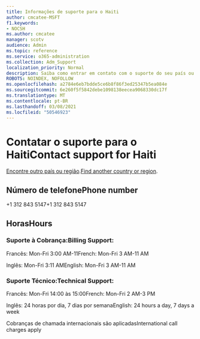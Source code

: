 ```yaml
---
title: Informações de suporte para o Haiti
author: cmcatee-MSFT
f1.keywords:
- NOCSH
ms.author: cmcatee
manager: scotv
audience: Admin
ms.topic: reference
ms.service: o365-administration
ms.collection: Adm_Support
localization_priority: Normal
description: Saiba como entrar em contato com o suporte do seu país ou região.
ROBOTS: NOINDEX, NOFOLLOW
ms.openlocfilehash: a2784e6eb7bdde5ce6b8f86f3ed25347b5ea084e
ms.sourcegitcommit: 6e260f5f5842debe1098138eecea9068330dc17f
ms.translationtype: MT
ms.contentlocale: pt-BR
ms.lasthandoff: 03/08/2021
ms.locfileid: "50546923"
---
```

# <a name="contact-support-for-haiti"></a><span data-ttu-id="95fd4-103">Contatar o suporte para o Haiti</span><span class="sxs-lookup"><span data-stu-id="95fd4-103">Contact support for Haiti</span></span>

<span data-ttu-id="95fd4-104">[Encontre outro país ou região](../contact-support-for-business-products.md).</span><span class="sxs-lookup"><span data-stu-id="95fd4-104">[Find another country or region](../contact-support-for-business-products.md).</span></span>

## <a name="phone-number"></a><span data-ttu-id="95fd4-105">Número de telefone</span><span class="sxs-lookup"><span data-stu-id="95fd4-105">Phone number</span></span>
<span data-ttu-id="95fd4-106">+1 312 843 5147</span><span class="sxs-lookup"><span data-stu-id="95fd4-106">+1 312 843 5147</span></span>

## <a name="hours"></a><span data-ttu-id="95fd4-107">Horas</span><span class="sxs-lookup"><span data-stu-id="95fd4-107">Hours</span></span>
### <a name="billing-support"></a><span data-ttu-id="95fd4-108">Suporte à Cobrança:</span><span class="sxs-lookup"><span data-stu-id="95fd4-108">Billing Support:</span></span>

<span data-ttu-id="95fd4-109">Francês: Mon-Fri 3:00 AM-11</span><span class="sxs-lookup"><span data-stu-id="95fd4-109">French: Mon-Fri 3 AM-11 AM</span></span>

<span data-ttu-id="95fd4-110">Inglês: Mon-Fri 3:11 AM</span><span class="sxs-lookup"><span data-stu-id="95fd4-110">English: Mon-Fri 3 AM-11 AM</span></span>

### <a name="technical-support"></a><span data-ttu-id="95fd4-111">Suporte Técnico:</span><span class="sxs-lookup"><span data-stu-id="95fd4-111">Technical Support:</span></span>

<span data-ttu-id="95fd4-112">Francês: Mon-Fri 14:00 às 15:00</span><span class="sxs-lookup"><span data-stu-id="95fd4-112">French: Mon-Fri 2 AM-3 PM</span></span>

<span data-ttu-id="95fd4-113">Inglês: 24 horas por dia, 7 dias por semana</span><span class="sxs-lookup"><span data-stu-id="95fd4-113">English: 24 hours a day, 7 days a week</span></span>

<span data-ttu-id="95fd4-114">Cobranças de chamada internacionais são aplicadas</span><span class="sxs-lookup"><span data-stu-id="95fd4-114">International call charges apply</span></span>
